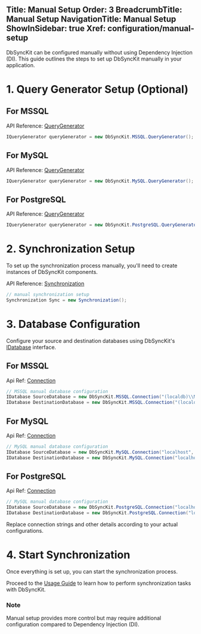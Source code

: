 ﻿﻿Title: Manual Setup
Order: 3
BreadcrumbTitle: Manual Setup
NavigationTitle: Manual Setup
ShowInSidebar: true
Xref: configuration/manual-setup
---

DbSyncKit can be configured manually without using Dependency Injection (DI). This guide outlines the steps to set up DbSyncKit manually in your application.

# 1. Query Generator Setup (Optional)

## For MSSQL
API Reference: [QueryGenerator](xref:api-DbSyncKit.MSSQL.QueryGenerator)

```csharp
IQueryGenerator queryGenerator = new DbSyncKit.MSSQL.QueryGenerator();
```

## For MySQL
API Reference: [QueryGenerator](xref:api-DbSyncKit.MySQL.QueryGenerator)

```csharp
IQueryGenerator queryGenerator = new DbSyncKit.MySQL.QueryGenerator();
```

## For PostgreSQL
API Reference: [QueryGenerator](xref:api-DbSyncKit.PostgreSQL.QueryGenerator)

```csharp
IQueryGenerator queryGenerator = new DbSyncKit.PostgreSQL.QueryGenerator();
```

# 2. Synchronization Setup

To set up the synchronization process manually, you'll need to create instances of DbSyncKit components.

API Reference: [Synchronization](xref:api-DbSyncKit.Core.Synchronization)

```csharp
// manual synchronization setup
Synchronization Sync = new Synchronization();
```

# 3. Database Configuration

Configure your source and destination databases using DbSyncKit's [IDatabase](xref:api-DbSyncKit.DB.Interface.IDatabase) interface.

## For MSSQL
 Api Ref: [Connection](xref:api-DbSyncKit.MSSQL.Connection)
```csharp
// MSSQL manual database configuration
IDatabase SourceDatabase = new DbSyncKit.MSSQL.Connection("(localdb)\\MSSQLLocalDB", true, "SourceChinook");
IDatabase DestinationDatabase = new DbSyncKit.MSSQL.Connection("(localdb)\\MSSQLLocalDB", true, "DestinationChinook");
```

## For MySQL
Api Ref: [Connection](xref:api-DbSyncKit.MySQL.Connection)
```csharp
// MySQL manual database configuration
IDatabase SourceDatabase = new DbSyncKit.MySQL.Connection("localhost", 3306, "SourceChinook", "root", "");
IDatabase DestinationDatabase = new DbSyncKit.MySQL.Connection("localhost", 3306, "DestinationChinook", "root", "");
```

## For PostgreSQL
Api Ref: [Connection](xref:api-DbSyncKit.PostgreSQL.Connection)
```csharp
// MySQL manual database configuration
IDatabase SourceDatabase = new DbSyncKit.PostgreSQL.Connection("localhost", 5432, "sourceChinook", "postgres", "");
IDatabase DestinationDatabase = new DbSyncKit.PostgreSQL.Connection("localhost", 5432, "destinationChinook", "postgres", "");
```

Replace connection strings and other details according to your actual configurations.

# 4. Start Synchronization

Once everything is set up, you can start the synchronization process.

Proceed to the [Usage Guide](xref:usage) to learn how to perform synchronization tasks with DbSyncKit.

### Note
Manual setup provides more control but may require additional configuration compared to Dependency Injection (DI).
